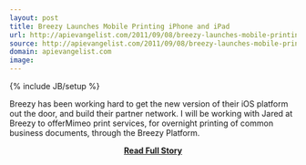 ```yaml
---
layout: post
title: Breezy Launches Mobile Printing iPhone and iPad
url: http://apievangelist.com/2011/09/08/breezy-launches-mobile-printing-iphone-and-ipad/
source: http://apievangelist.com/2011/09/08/breezy-launches-mobile-printing-iphone-and-ipad/
domain: apievangelist.com
image: 
---
```

{% include JB/setup %}<p>
Breezy has been working hard to get the new version of their iOS platform out the door, and build their partner network. I will be working with Jared at Breezy to offerMimeo print services, for overnight printing of common business documents, through the Breezy Platform.</p>
<center><p><a href="http://apievangelist.com/2011/09/08/breezy-launches-mobile-printing-iphone-and-ipad/" style='padding:25px; font-sze:18px; font-weight: bold;'>Read Full Story</a></p></center>

